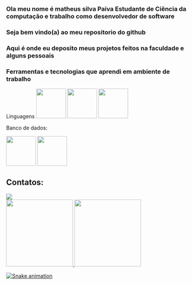 ### Ola meu nome é matheus silva Paiva Estudante de Ciência da computação e trabalho como desenvolvedor de software
### Seja bem vindo(a) ao meu repositorio do github 

### Aqui é onde eu deposito meus projetos feitos na faculdade e alguns pessoais

### Ferramentas e tecnologias que aprendi em ambiente de trabalho

Linguagens
<img src="https://cdn.jsdelivr.net/gh/devicons/devicon/icons/nodejs/nodejs-original-wordmark.svg" width="80" height="80"/> <img src="https://cdn.jsdelivr.net/gh/devicons/devicon/icons/react/react-original.svg" width="80" height="80" /> <img src="https://cdn.jsdelivr.net/gh/devicons/devicon/icons/angularjs/angularjs-original-wordmark.svg" width="80" height="80"/>

Banco de dados:

<img src="https://cdn.jsdelivr.net/gh/devicons/devicon/icons/mysql/mysql-original.svg"  width="80" height="80" /> <img src="https://cdn.jsdelivr.net/gh/devicons/devicon/icons/microsoftsqlserver/microsoftsqlserver-plain-wordmark.svg" width="80" height="80" />
          

## Contatos:

<div>
<a href="https://www.linkedin.com/in/matheus-silva-paiva-4b5ba9204" target="_blank"><img src="https://img.shields.io/badge/-LinkedIn-%230077B5?style=for-the-badge&logo=linkedin&logoColor=white" target="_blank"></a>   
</div
  
<div>
<a href="https://github.com/seu-usuário-aqui">
<img height="180em" src="https://github-readme-stats.vercel.app/api/top-langs/?username=matheusspaiva&layout=compact&langs_count=7&theme=dracula"/>
<img height="180em" src="https://github-readme-stats.vercel.app/api?username=matheusspaiva&show_icons=true&theme=dracula&include_all_commits=true&count_private=true"/>
</div>

  
![Snake animation](https://github.com/matheusspaiva/matheusspaiva/blob/output/github-contribution-grid-snake.svg)
